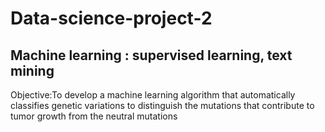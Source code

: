 # Data-science-project-2
## Machine learning : supervised learning, text mining
Objective:To develop a machine learning algorithm that automatically classifies genetic variations to distinguish the mutations that contribute to tumor growth from the neutral mutations

